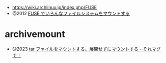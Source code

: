 - https://wiki.archlinux.jp/index.php/FUSE
- @2012 [FUSE でいろんなファイルシステムをマウントする](https://www.usupi.org/sysad/230.html)

# archivemount

- @2023 [tar ファイルをマウントする。展開せずにマウントする - それマグで！](https://takuya-1st.hatenablog.jp/entry/2023/01/06/162509)
